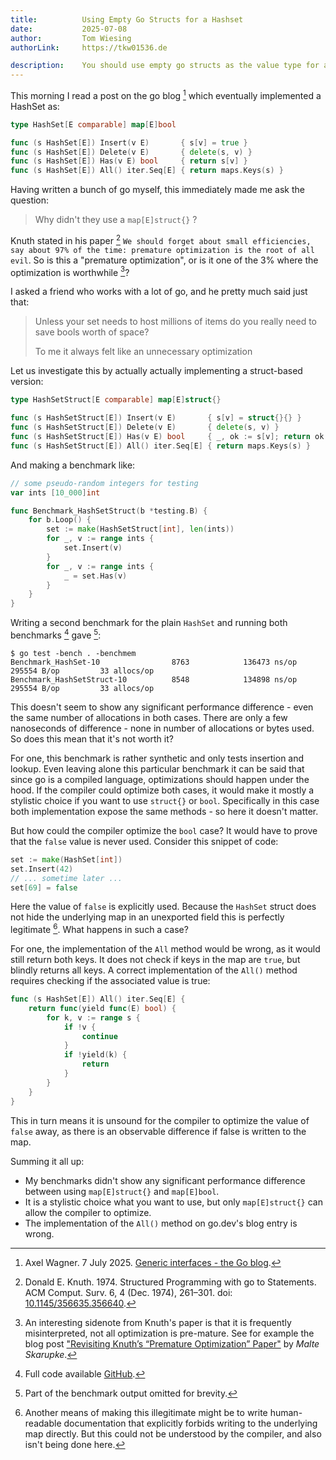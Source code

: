 ```yaml
---
title:          Using Empty Go Structs for a Hashset
date:           2025-07-08
author:         Tom Wiesing 
authorLink:     https://tkw01536.de

description:    You should use empty go structs as the value type for a hashmap.
---
```


This morning I read a post on the go blog [^1] which eventually implemented a HashSet as:

```go
type HashSet[E comparable] map[E]bool

func (s HashSet[E]) Insert(v E)       { s[v] = true }
func (s HashSet[E]) Delete(v E)       { delete(s, v) }
func (s HashSet[E]) Has(v E) bool     { return s[v] }
func (s HashSet[E]) All() iter.Seq[E] { return maps.Keys(s) }
```

Having written a bunch of go myself, this immediately made me ask the question:

> Why didn't they use a `map[E]struct{}` ?

Knuth stated in his paper [^2] `We should forget about small efficiencies, say about 97% of the time: premature optimization is the root of all evil`.
So is this a "premature optimization", or is it one of the 3% where the optimization is worthwhile [^3]?

I asked a friend who works with a lot of go, and he pretty much said just that:

> Unless your set needs to host millions of items do you really need to save bools worth of space?
> 
> To me it always felt like an unnecessary optimization 

Let us investigate this by actually actually implementing a struct-based version:

```go
type HashSetStruct[E comparable] map[E]struct{}

func (s HashSetStruct[E]) Insert(v E)       { s[v] = struct{}{} }
func (s HashSetStruct[E]) Delete(v E)       { delete(s, v) }
func (s HashSetStruct[E]) Has(v E) bool     { _, ok := s[v]; return ok }
func (s HashSetStruct[E]) All() iter.Seq[E] { return maps.Keys(s) }
```

And making a benchmark like:

```go
// some pseudo-random integers for testing
var ints [10_000]int

func Benchmark_HashSetStruct(b *testing.B) {
	for b.Loop() {
		set := make(HashSetStruct[int], len(ints))
		for _, v := range ints {
			set.Insert(v)
		}
		for _, v := range ints {
			_ = set.Has(v)
		}
	}
}
```

Writing a second benchmark for the plain `HashSet` and running both benchmarks [^4] gave [^5]:

```
$ go test -bench . -benchmem
Benchmark_HashSet-10                8763            136473 ns/op          295554 B/op         33 allocs/op
Benchmark_HashSetStruct-10          8548            134898 ns/op          295554 B/op         33 allocs/op
```

This doesn't seem to show any significant performance difference - even the same number of allocations in both cases. 
There are only a few nanoseconds of difference - none in number of allocations or bytes used. 
So does this mean that it's not worth it?

For one, this benchmark is rather synthetic and only tests insertion and lookup.
Even leaving alone this particular benchmark it can be said that since go is a compiled language, optimizations should happen under the hood. 
If the compiler could optimize both cases, it would make it mostly a stylistic choice if you want to use `struct{}` or `bool`. 
Specifically in this case both implementation expose the same methods - so here it doesn't matter. 


But how could the compiler optimize the `bool` case?
It would have to prove that the `false` value is never used. 
Consider this snippet of code:

```go
set := make(HashSet[int])
set.Insert(42)
// ... sometime later ...
set[69] = false
```

Here the value of `false` is explicitly used. 
Because the `HashSet` struct does not hide the underlying map in an unexported field this is perfectly legitimate [^6]. 
What happens in such a case?

For one, the implementation of the `All` method would be wrong, as it would still return both keys. 
It does not check if keys in the map are `true`, but blindly returns all keys.
A correct implementation of the `All()` method requires checking if the associated value is true:

```go
func (s HashSet[E]) All() iter.Seq[E] {
	return func(yield func(E) bool) {
		for k, v := range s {
			if !v {
				continue
			}
			if !yield(k) {
				return
			}
		}
	}
}
```

This in turn means it is unsound for the compiler to optimize the value of `false` away, as there is an observable difference if false is written to the map.

Summing it all up:

- My benchmarks didn't show any significant performance difference between using `map[E]struct{}` and `map[E]bool`.
- It is a stylistic choice what you want to use, but only `map[E]struct{}` can allow the compiler to optimize.
- The implementation of the `All()` method on go.dev's blog entry is wrong.

[^1]: Axel Wagner. 7 July 2025. [Generic interfaces - the Go blog](https://web.archive.org/web/20250707170826/https://go.dev/blog/generic-interfaces). 

[^2]: Donald E. Knuth. 1974. Structured Programming with go to Statements. ACM Comput. Surv. 6, 4 (Dec. 1974), 261–301. doi: [10.1145/356635.356640](https://doi.org/10.1145/356635.356640).

[^3]: An interesting sidenote from Knuth's paper is that it is frequently misinterpreted, not all optimization is pre-mature. 
See for example the blog post ["Revisiting Knuth’s “Premature Optimization” Paper"](https://web.archive.org/web/20250619231836/https://probablydance.com/2025/06/19/revisiting-knuths-premature-optimization-paper/) by *Malte Skarupke*.

[^4]: Full code available [GitHub](https://gist.github.com/tkw1536/f3a6f89f9c49a36f6143a426014630cb). 

[^5]: Part of the benchmark output omitted for brevity. 

[^6]: Another means of making this illegitimate might be to write human-readable documentation that explicitly forbids writing to the underlying map directly.
But this could not be understood by the compiler, and also isn't being done here. 
